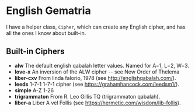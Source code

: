 # English Gematria

I have a helper class, `Cipher`, which can create any English cipher, and has all the ones I know about built-in.

## Built-in Ciphers

* __alw__ The default english qabalah letter values. Named for A=1, L=2, W=3.
* __love-x__ An inversion of the ALW cipher -- see New Order of Thelema
* __liber-cxv__ From linda falorio, 1978 (see http://englishqabalah.com/).
* __leeds__ 1-7-1 1-7-1 cipher (see https://grahamhancock.com/leedsm1/).
* __simple__ A-Z 1-26
* __trigrammaton__ From R. Leo Gillis TQ (trigrammaton qabalah).
* __liber-a__ Liber A vel Follis (see https://hermetic.com/wisdom/lib-follis).
